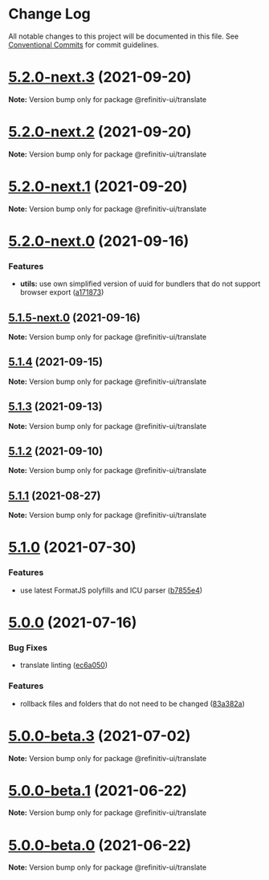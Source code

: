 # Change Log

All notable changes to this project will be documented in this file.
See [Conventional Commits](https://conventionalcommits.org) for commit guidelines.

# [5.2.0-next.3](https://git.sami.int.thomsonreuters.com/elf/refinitiv-ui/compare/@refinitiv-ui/translate@5.2.0-next.2...@refinitiv-ui/translate@5.2.0-next.3) (2021-09-20)

**Note:** Version bump only for package @refinitiv-ui/translate





# [5.2.0-next.2](https://git.sami.int.thomsonreuters.com/elf/refinitiv-ui/compare/@refinitiv-ui/translate@5.2.0-next.1...@refinitiv-ui/translate@5.2.0-next.2) (2021-09-20)

**Note:** Version bump only for package @refinitiv-ui/translate





# [5.2.0-next.1](https://git.sami.int.thomsonreuters.com/elf/refinitiv-ui/compare/@refinitiv-ui/translate@5.2.0-next.0...@refinitiv-ui/translate@5.2.0-next.1) (2021-09-20)

**Note:** Version bump only for package @refinitiv-ui/translate





# [5.2.0-next.0](https://git.sami.int.thomsonreuters.com/elf/refinitiv-ui/compare/@refinitiv-ui/translate@5.1.5-next.0...@refinitiv-ui/translate@5.2.0-next.0) (2021-09-16)


### Features

* **utils:** use own simplified version of uuid for bundlers that do not support browser export ([a171873](https://git.sami.int.thomsonreuters.com/elf/refinitiv-ui/commits/a1718734fca10d8d42638739dd735fb0725b66d8))





## [5.1.5-next.0](https://git.sami.int.thomsonreuters.com/elf/refinitiv-ui/compare/@refinitiv-ui/translate@5.1.4...@refinitiv-ui/translate@5.1.5-next.0) (2021-09-16)

**Note:** Version bump only for package @refinitiv-ui/translate





## [5.1.4](https://git.sami.int.thomsonreuters.com/elf/refinitiv-ui/compare/@refinitiv-ui/translate@5.1.3...@refinitiv-ui/translate@5.1.4) (2021-09-15)

**Note:** Version bump only for package @refinitiv-ui/translate





## [5.1.3](https://git.sami.int.thomsonreuters.com/elf/refinitiv-ui/compare/@refinitiv-ui/translate@5.1.2...@refinitiv-ui/translate@5.1.3) (2021-09-13)

**Note:** Version bump only for package @refinitiv-ui/translate





## [5.1.2](https://git.sami.int.thomsonreuters.com/elf/refinitiv-ui/compare/@refinitiv-ui/translate@5.1.1...@refinitiv-ui/translate@5.1.2) (2021-09-10)

**Note:** Version bump only for package @refinitiv-ui/translate





## [5.1.1](https://git.sami.int.thomsonreuters.com/elf/refinitiv-ui/compare/@refinitiv-ui/translate@5.1.0...@refinitiv-ui/translate@5.1.1) (2021-08-27)

**Note:** Version bump only for package @refinitiv-ui/translate





# [5.1.0](https://git.sami.int.thomsonreuters.com/elf/refinitiv-ui/compare/@refinitiv-ui/translate@5.0.0...@refinitiv-ui/translate@5.1.0) (2021-07-30)


### Features

* use latest FormatJS polyfills and ICU parser ([b7855e4](https://git.sami.int.thomsonreuters.com/elf/refinitiv-ui/commits/b7855e409d10d9c8b9f31a34953470549295a8ab))





# [5.0.0](https://git.sami.int.thomsonreuters.com/elf/refinitiv-ui/compare/@refinitiv-ui/translate@5.0.0-beta.3...@refinitiv-ui/translate@5.0.0) (2021-07-16)


### Bug Fixes

* translate linting ([ec6a050](https://git.sami.int.thomsonreuters.com/elf/refinitiv-ui/commits/ec6a050913daab67ada3d5ebeb6a9fda941c086f))


### Features

* rollback files and folders that do not need to be changed ([83a382a](https://git.sami.int.thomsonreuters.com/elf/refinitiv-ui/commits/83a382a522c10895b4c31c69fe19f5f7d00c9f66))





# [5.0.0-beta.3](https://git.sami.int.thomsonreuters.com/elf/refinitiv-ui/compare/@refinitiv-ui/translate@5.0.0-beta.1...@refinitiv-ui/translate@5.0.0-beta.3) (2021-07-02)

**Note:** Version bump only for package @refinitiv-ui/translate

# [5.0.0-beta.1](https://git.sami.int.thomsonreuters.com/elf/refinitiv-ui/compare/@refinitiv-ui/translate@5.0.0-beta.0...@refinitiv-ui/translate@5.0.0-beta.1) (2021-06-22)

**Note:** Version bump only for package @refinitiv-ui/translate

# [5.0.0-beta.0](https://git.sami.int.thomsonreuters.com/elf/refinitiv-ui/compare/@refinitiv-ui/translate@5.0.0-alpha.7...@refinitiv-ui/translate@5.0.0-beta.0) (2021-06-22)

**Note:** Version bump only for package @refinitiv-ui/translate
